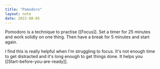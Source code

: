 ```yaml
---
title: "Pomodoro"
layout: note
date: 2022-08-05
---
```


Pomodoro is a technique to practise [[Focus]]. Set a timer for 25 minutes and work solidly on one thing. Then have a break for 5 minutes and start again.

I find this is really helpful when I'm struggling to focus. It's not enough time to get distracted and it's long enough to get things done. It helps you [[Start-before-you-are-ready]].
